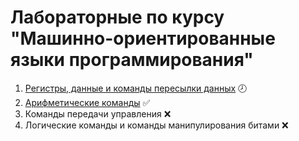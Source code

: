 ﻿# Лабораторные по курсу "Машинно-ориентированные языки программирования"

1. [Регистры, данные и команды пересылки данных](https://github.com/ArtemKD/Labs-Miit/tree/master/MOYZ/Lab1 "Лабораторная работа №1") 🕗
2. [Арифметические команды](https://github.com/ArtemKD/Labs-Miit/tree/master/MOYZ/Lab2 "Лабораторная работа №2") ✅
3. Команды передачи управления ❌
4. Логические команды и команды манипулирования битами ❌